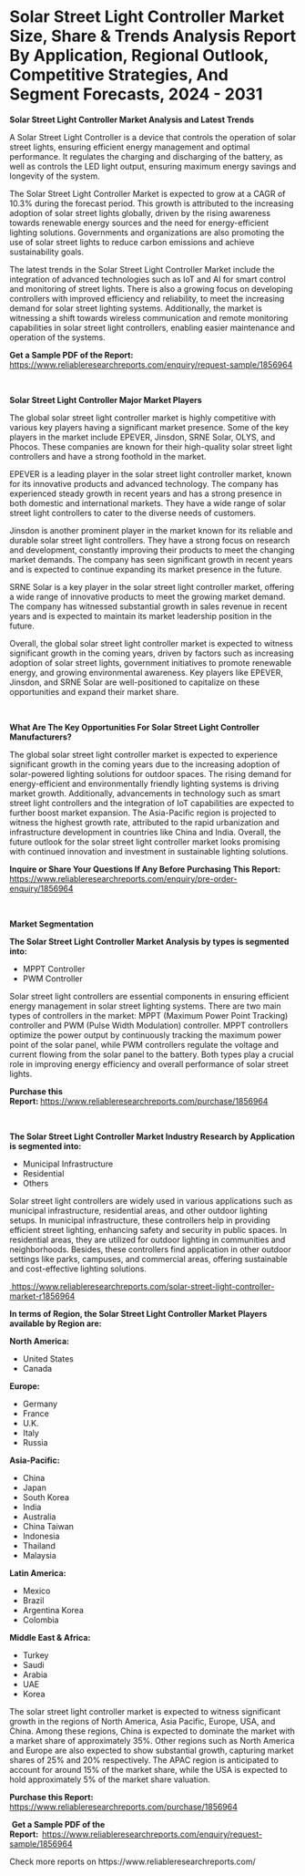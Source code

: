 <p><h1>Solar Street Light Controller Market Size, Share & Trends Analysis Report By Application, Regional Outlook, Competitive Strategies, And Segment Forecasts, 2024 - 2031</h1></p><p><strong>Solar Street Light Controller Market Analysis and Latest Trends</strong></p>
<p><p>A Solar Street Light Controller is a device that controls the operation of solar street lights, ensuring efficient energy management and optimal performance. It regulates the charging and discharging of the battery, as well as controls the LED light output, ensuring maximum energy savings and longevity of the system.</p><p>The Solar Street Light Controller Market is expected to grow at a CAGR of 10.3% during the forecast period. This growth is attributed to the increasing adoption of solar street lights globally, driven by the rising awareness towards renewable energy sources and the need for energy-efficient lighting solutions. Governments and organizations are also promoting the use of solar street lights to reduce carbon emissions and achieve sustainability goals.</p><p>The latest trends in the Solar Street Light Controller Market include the integration of advanced technologies such as IoT and AI for smart control and monitoring of street lights. There is also a growing focus on developing controllers with improved efficiency and reliability, to meet the increasing demand for solar street lighting systems. Additionally, the market is witnessing a shift towards wireless communication and remote monitoring capabilities in solar street light controllers, enabling easier maintenance and operation of the systems.</p></p>
<p><strong>Get a Sample PDF of the Report:&nbsp;</strong> <a href="https://www.reliableresearchreports.com/enquiry/request-sample/1856964">https://www.reliableresearchreports.com/enquiry/request-sample/1856964</a></p>
<p>&nbsp;</p>
<p><strong>Solar Street Light Controller Major Market Players</strong></p>
<p><p>The global solar street light controller market is highly competitive with various key players having a significant market presence. Some of the key players in the market include EPEVER, Jinsdon, SRNE Solar, OLYS, and Phocos. These companies are known for their high-quality solar street light controllers and have a strong foothold in the market.</p><p>EPEVER is a leading player in the solar street light controller market, known for its innovative products and advanced technology. The company has experienced steady growth in recent years and has a strong presence in both domestic and international markets. They have a wide range of solar street light controllers to cater to the diverse needs of customers.</p><p>Jinsdon is another prominent player in the market known for its reliable and durable solar street light controllers. They have a strong focus on research and development, constantly improving their products to meet the changing market demands. The company has seen significant growth in recent years and is expected to continue expanding its market presence in the future.</p><p>SRNE Solar is a key player in the solar street light controller market, offering a wide range of innovative products to meet the growing market demand. The company has witnessed substantial growth in sales revenue in recent years and is expected to maintain its market leadership position in the future.</p><p>Overall, the global solar street light controller market is expected to witness significant growth in the coming years, driven by factors such as increasing adoption of solar street lights, government initiatives to promote renewable energy, and growing environmental awareness. Key players like EPEVER, Jinsdon, and SRNE Solar are well-positioned to capitalize on these opportunities and expand their market share.</p></p>
<p>&nbsp;</p>
<p><strong>What Are The Key Opportunities For Solar Street Light Controller Manufacturers?</strong></p>
<p><p>The global solar street light controller market is expected to experience significant growth in the coming years due to the increasing adoption of solar-powered lighting solutions for outdoor spaces. The rising demand for energy-efficient and environmentally friendly lighting systems is driving market growth. Additionally, advancements in technology such as smart street light controllers and the integration of IoT capabilities are expected to further boost market expansion. The Asia-Pacific region is projected to witness the highest growth rate, attributed to the rapid urbanization and infrastructure development in countries like China and India. Overall, the future outlook for the solar street light controller market looks promising with continued innovation and investment in sustainable lighting solutions.</p></p>
<p><strong>Inquire or Share Your Questions If Any Before Purchasing This Report:</strong> <a href="https://www.reliableresearchreports.com/enquiry/pre-order-enquiry/1856964">https://www.reliableresearchreports.com/enquiry/pre-order-enquiry/1856964</a></p>
<p>&nbsp;</p>
<p><strong>Market Segmentation</strong></p>
<p><strong>The Solar Street Light Controller Market Analysis by types is segmented into:</strong></p>
<p><ul><li>MPPT Controller</li><li>PWM Controller</li></ul></p>
<p><p>Solar street light controllers are essential components in ensuring efficient energy management in solar street lighting systems. There are two main types of controllers in the market: MPPT (Maximum Power Point Tracking) controller and PWM (Pulse Width Modulation) controller. MPPT controllers optimize the power output by continuously tracking the maximum power point of the solar panel, while PWM controllers regulate the voltage and current flowing from the solar panel to the battery. Both types play a crucial role in improving energy efficiency and overall performance of solar street lights.</p></p>
<p><strong>Purchase this Report:&nbsp;</strong><a href="https://www.reliableresearchreports.com/purchase/1856964">https://www.reliableresearchreports.com/purchase/1856964</a></p>
<p>&nbsp;</p>
<p><strong>The Solar Street Light Controller Market Industry Research by Application is segmented into:</strong></p>
<p><ul><li>Municipal Infrastructure</li><li>Residential</li><li>Others</li></ul></p>
<p><p>Solar street light controllers are widely used in various applications such as municipal infrastructure, residential areas, and other outdoor lighting setups. In municipal infrastructure, these controllers help in providing efficient street lighting, enhancing safety and security in public spaces. In residential areas, they are utilized for outdoor lighting in communities and neighborhoods. Besides, these controllers find application in other outdoor settings like parks, campuses, and commercial areas, offering sustainable and cost-effective lighting solutions.</p></p>
<p><a href="https://www.reliableresearchreports.com/solar-street-light-controller-market-r1856964">&nbsp;https://www.reliableresearchreports.com/solar-street-light-controller-market-r1856964</a></p>
<p><strong>In terms of Region, the Solar Street Light Controller Market Players available by Region are:</strong></p>
<p>
    <p> <strong> North America: </strong>
        <ul>
            <li>United States</li>
            <li>Canada</li>
        </ul>
        </p> 
    <p> <strong> Europe: </strong>
        <ul>
            <li>Germany</li>
            <li>France</li>
            <li>U.K.</li>
            <li>Italy</li>
            <li>Russia</li>
        </ul>
        </p> 
    <p> <strong> Asia-Pacific: </strong>
        <ul>
            <li>China</li>
            <li>Japan</li>
            <li>South Korea</li>
            <li>India</li>
            <li>Australia</li>
            <li>China Taiwan</li>
            <li>Indonesia</li>
            <li>Thailand</li>
            <li>Malaysia</li>
        </ul>
        </p> 
    <p> <strong> Latin America: </strong>
        <ul>
            <li>Mexico</li>
            <li>Brazil</li>
            <li>Argentina Korea</li>
            <li>Colombia</li>
        </ul>
        </p> 
    <p> <strong> Middle East & Africa: </strong>
        <ul>
            <li>Turkey</li>
            <li>Saudi</li>
            <li>Arabia</li>
            <li>UAE</li>
            <li>Korea</li>
        </ul>
    </p>
    </p>
<p><p>The solar street light controller market is expected to witness significant growth in the regions of North America, Asia Pacific, Europe, USA, and China. Among these regions, China is expected to dominate the market with a market share of approximately 35%. Other regions such as North America and Europe are also expected to show substantial growth, capturing market shares of 25% and 20% respectively. The APAC region is anticipated to account for around 15% of the market share, while the USA is expected to hold approximately 5% of the market share valuation.</p></p>
<p><strong>Purchase this Report: </strong><a href="https://www.reliableresearchreports.com/purchase/1856964">https://www.reliableresearchreports.com/purchase/1856964</a></p>
<p>&nbsp;<strong>Get a Sample PDF of the Report:&nbsp;&nbsp;</strong><a href="https://www.reliableresearchreports.com/enquiry/request-sample/1856964">https://www.reliableresearchreports.com/enquiry/request-sample/1856964</a></p>
<p><strong></strong></p>
<p>Check more reports on https://www.reliableresearchreports.com/</p>